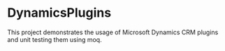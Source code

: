 DynamicsPlugins
===============

This project demonstrates the usage of Microsoft Dynamics CRM plugins and unit testing them using moq.
